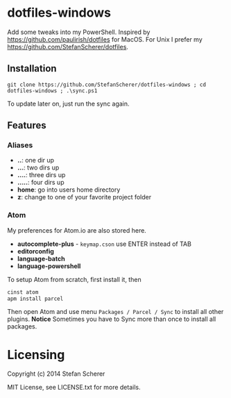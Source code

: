 # dotfiles-windows

Add some tweaks into my PowerShell.
Inspired by <https://github.com/paulirish/dotfiles> for MacOS.
For Unix I prefer my <https://github.com/StefanScherer/dotfiles>.

## Installation
```
git clone https://github.com/StefanScherer/dotfiles-windows ; cd dotfiles-windows ; .\sync.ps1
```

To update later on, just run the sync again.

## Features

### Aliases

* **..**: one dir up
* **...**: two dirs up
* **....**: three dirs up
* **.....**: four dirs up
* **home**: go into users home directory
* **z**: change to one of your favorite project folder

### Atom

My preferences for Atom.io are also stored here.

* **autocomplete-plus** - `keymap.cson` use ENTER instead of TAB
* **editorconfig**
* **language-batch**
* **language-powershell**

To setup Atom from scratch, first install it, then
```cmd
cinst atom
apm install parcel
```
Then open Atom and use menu `Packages / Parcel / Sync` to install all other plugins.
**Notice** Sometimes you have to Sync more than once to install all packages.

# Licensing
Copyright (c) 2014 Stefan Scherer

MIT License, see LICENSE.txt for more details.
